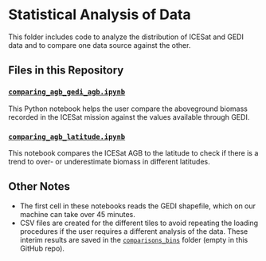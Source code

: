 # Statistical Analysis of Data

This folder includes code to analyze the distribution of ICESat and GEDI data and to compare one data source against the other.

## Files in this Repository

### [`comparing_agb_gedi_agb.ipynb`](./comparing_agb_gedi_agb.ipynb)
This Python notebook helps the user compare the aboveground biomass recorded in the ICESat mission against the values available through GEDI.

### [`comparing_agb_latitude.ipynb`](./comparing_agb_latitude.ipynb)
This notebook compares the ICESat AGB to the latitude to check if there is a trend to over- or underestimate biomass in different latitudes.

## Other Notes

- The first cell in these notebooks reads the GEDI shapefile, which on our machine can take over 45 minutes.
- CSV files are created for the different tiles to avoid repeating the loading procedures if the user requires a different analysis of the data. These interim results are saved in the [`comparisons_bins`](comparisons_bins) folder (empty in this GitHub repo).
